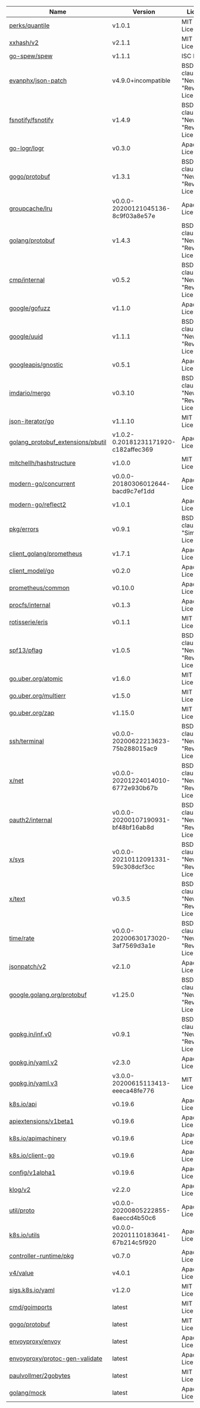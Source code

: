Name|Version|License
---|---|---
[perks/quantile](https://github.com/beorn7/perks)|v1.0.1|MIT License
[xxhash/v2](https://github.com/cespare/xxhash)|v2.1.1|MIT License
[go-spew/spew](https://github.com/davecgh/go-spew)|v1.1.1|ISC License
[evanphx/json-patch](https://github.com/evanphx/json-patch)|v4.9.0+incompatible|BSD 3-clause "New" or "Revised" License
[fsnotify/fsnotify](https://github.com/fsnotify/fsnotify)|v1.4.9|BSD 3-clause "New" or "Revised" License
[go-logr/logr](https://github.com/go-logr/logr)|v0.3.0|Apache License 2.0
[gogo/protobuf](https://github.com/gogo/protobuf)|v1.3.1|BSD 3-clause "New" or "Revised" License
[groupcache/lru](https://github.com/golang/groupcache)|v0.0.0-20200121045136-8c9f03a8e57e|Apache License 2.0
[golang/protobuf](https://github.com/golang/protobuf)|v1.4.3|BSD 3-clause "New" or "Revised" License
[cmp/internal](https://github.com/google/go-cmp)|v0.5.2|BSD 3-clause "New" or "Revised" License
[google/gofuzz](https://github.com/google/gofuzz)|v1.1.0|Apache License 2.0
[google/uuid](https://github.com/google/uuid)|v1.1.1|BSD 3-clause "New" or "Revised" License
[googleapis/gnostic](https://github.com/googleapis/gnostic)|v0.5.1|Apache License 2.0
[imdario/mergo](https://github.com/imdario/mergo)|v0.3.10|BSD 3-clause "New" or "Revised" License
[json-iterator/go](https://github.com/json-iterator/go)|v1.1.10|MIT License
[golang_protobuf_extensions/pbutil](https://github.com/matttproud/golang_protobuf_extensions)|v1.0.2-0.20181231171920-c182affec369|Apache License 2.0
[mitchellh/hashstructure](https://github.com/mitchellh/hashstructure)|v1.0.0|MIT License
[modern-go/concurrent](https://github.com/modern-go/concurrent)|v0.0.0-20180306012644-bacd9c7ef1dd|Apache License 2.0
[modern-go/reflect2](https://github.com/modern-go/reflect2)|v1.0.1|Apache License 2.0
[pkg/errors](https://github.com/pkg/errors)|v0.9.1|BSD 2-clause "Simplified" License
[client_golang/prometheus](https://github.com/prometheus/client_golang)|v1.7.1|Apache License 2.0
[client_model/go](https://github.com/prometheus/client_model)|v0.2.0|Apache License 2.0
[prometheus/common](https://github.com/prometheus/common)|v0.10.0|Apache License 2.0
[procfs/internal](https://github.com/prometheus/procfs)|v0.1.3|Apache License 2.0
[rotisserie/eris](https://github.com/rotisserie/eris)|v0.1.1|MIT License
[spf13/pflag](https://github.com/spf13/pflag)|v1.0.5|BSD 3-clause "New" or "Revised" License
[go.uber.org/atomic](https://go.uber.org/atomic)|v1.6.0|MIT License
[go.uber.org/multierr](https://go.uber.org/multierr)|v1.5.0|MIT License
[go.uber.org/zap](https://go.uber.org/zap)|v1.15.0|MIT License
[ssh/terminal](https://golang.org/x/crypto/ssh/terminal)|v0.0.0-20200622213623-75b288015ac9|BSD 3-clause "New" or "Revised" License
[x/net](https://golang.org/x/net)|v0.0.0-20201224014010-6772e930b67b|BSD 3-clause "New" or "Revised" License
[oauth2/internal](https://golang.org/x/oauth2/internal)|v0.0.0-20200107190931-bf48bf16ab8d|BSD 3-clause "New" or "Revised" License
[x/sys](https://golang.org/x/sys)|v0.0.0-20210112091331-59c308dcf3cc|BSD 3-clause "New" or "Revised" License
[x/text](https://golang.org/x/text)|v0.3.5|BSD 3-clause "New" or "Revised" License
[time/rate](https://golang.org/x/time/rate)|v0.0.0-20200630173020-3af7569d3a1e|BSD 3-clause "New" or "Revised" License
[jsonpatch/v2](https://gomodules.xyz/jsonpatch/v2)|v2.1.0|Apache License 2.0
[google.golang.org/protobuf](https://google.golang.org/protobuf)|v1.25.0|BSD 3-clause "New" or "Revised" License
[gopkg.in/inf.v0](https://gopkg.in/inf.v0)|v0.9.1|BSD 3-clause "New" or "Revised" License
[gopkg.in/yaml.v2](https://gopkg.in/yaml.v2)|v2.3.0|Apache License 2.0
[gopkg.in/yaml.v3](https://gopkg.in/yaml.v3)|v3.0.0-20200615113413-eeeca48fe776|MIT License
[k8s.io/api](https://k8s.io/api)|v0.19.6|Apache License 2.0
[apiextensions/v1beta1](https://k8s.io/apiextensions-apiserver/pkg/apis/apiextensions/v1beta1)|v0.19.6|Apache License 2.0
[k8s.io/apimachinery](https://k8s.io/apimachinery)|v0.19.6|Apache License 2.0
[k8s.io/client-go](https://k8s.io/client-go)|v0.19.6|Apache License 2.0
[config/v1alpha1](https://k8s.io/component-base/config/v1alpha1)|v0.19.6|Apache License 2.0
[klog/v2](https://k8s.io/klog/v2)|v2.2.0|Apache License 2.0
[util/proto](https://k8s.io/kube-openapi/pkg/util/proto)|v0.0.0-20200805222855-6aeccd4b50c6|Apache License 2.0
[k8s.io/utils](https://k8s.io/utils)|v0.0.0-20201110183641-67b214c5f920|Apache License 2.0
[controller-runtime/pkg](https://sigs.k8s.io/controller-runtime/pkg)|v0.7.0|Apache License 2.0
[v4/value](https://sigs.k8s.io/structured-merge-diff/v4/value)|v4.0.1|Apache License 2.0
[sigs.k8s.io/yaml](https://sigs.k8s.io/yaml)|v1.2.0|MIT License
[cmd/goimports](https://golang.org/x/tools/cmd/goimports)|latest|MIT License
[gogo/protobuf](https://github.com/gogo/protobuf)|latest|MIT License
[envoyproxy/envoy](https://github.com/envoyproxy/envoy)|latest|Apache License 2.0
[envoyproxy/protoc-gen-validate](https://github.com/envoyproxy/protoc-gen-validate)|latest|Apache License 2.0
[paulvollmer/2gobytes](https://github.com/paulvollmer/2gobytes)|latest|MIT License
[golang/mock](https://github.com/golang/mock)|latest|Apache License 2.0
